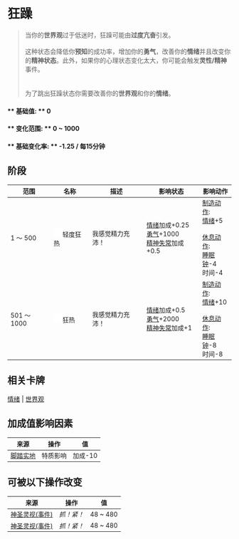# 狂躁  
> 当你的<b>世界观</b>过于低迷时，狂躁可能由<b>过度亢奋</b>引发。<br><br>这种状态会降低你<b>预知</b>的成功率，增加你的<b>勇气</b>，改善你的<b>情绪</b>并且改变你的<b>精神状态</b>。此外，如果你的心理状态变化太大，你可能会触发<b>灵性/精神</b>事件。<br><br><br>为了跳出狂躁状态你需要改善你的<b>世界观</b>和你的<b>情绪</b>。  
  
#### ** 基础值: ** 0   
#### ** 变化范围: ** 0 ~ 1000  
#### ** 基础变化率: ** -1.25 / 每15分钟   
## 阶段  
范围  |  名称  |  描述  |  影响状态  |  影响动作  
----  |  ----  |  ----  |  ----  |  ----  
1 ～ 500  |  <img decoding="async" src="Sprite/GodState.png" href="a.md" style="max-width:20px;max-height:20px;">轻度狂热  |  我感觉精力充沛！  |  [情绪](Morale.md)加成+0.25<br>[勇气](Courage.md)+1000<br>[精神失常](MindState.md)加成+0.5  |  [制造动作](CraftAction.md): <br>[情绪](Morale.md)+5<br><br>[休息动作](SleepAction.md): <br>[睡眠钟](SleepClock.md)-4<br>时间-4  
501 ～ 1000  |  <img decoding="async" src="Sprite/GodState.png" href="a.md" style="max-width:20px;max-height:20px;">狂热  |  我感觉精力充沛！  |  [情绪](Morale.md)加成+0.5<br>[勇气](Courage.md)+2000<br>[精神失常](MindState.md)加成+1  |  [制造动作](CraftAction.md): <br>[情绪](Morale.md)+10<br><br>[休息动作](SleepAction.md): <br>[睡眠钟](SleepClock.md)-8<br>时间-8  
## 相关卡牌  
[情绪](Morale.md)  |  [世界观](Structure.md)  
## 加成值影响因素  
来源  |  操作  |  值  
----  |  ----  |  ----  
[脚踏实地](Pk_4_DownToEarth.md)  |  特质影响  |  加成-10  
## 可被以下操作改变  
来源  |  操作  |  值  
----  |  ----  |  ----  
[神圣灵视(事件)](Event_GodExperience1g.md)  |  <i>抓！紧！</i>  |  48 ~ 480  
[神圣灵视(事件)](Event_HuntedExperience1g.md)  |  <i>抓！紧！</i>  |  48 ~ 480  


<script>document.title="狂躁 - 卡牌生存百科 Card Survival Wiki";</script>